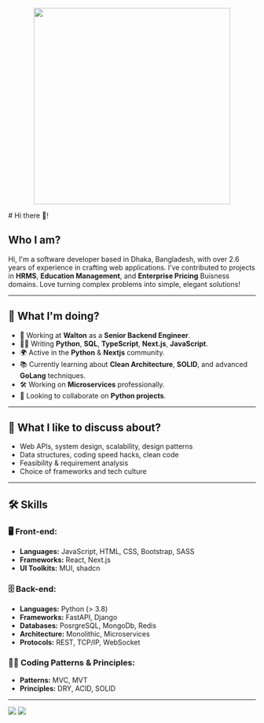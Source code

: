 <!-- Coding GIF -->
<p align="center">
  <img src="https://cdn.dribbble.com/users/1162077/screenshots/3848914/programmer.gif" width="400" />
</p>
# Hi there 👋!

## Who I am?
Hi, I'm a software developer based in Dhaka, Bangladesh, with over 2.6 years of experience in crafting web applications.
I’ve contributed to projects in **HRMS**, **Education Management**, and **Enterprise Pricing** Buisness domains.
Love turning complex problems into simple, elegant solutions!

---

## 🚀 What I'm doing?
- 🏢 Working at **Walton** as a **Senior Backend Engineer**.
- 👨‍💻 Writing **Python**, **SQL**, **TypeScript**, **Next.js**, **JavaScript**.
- 🌍 Active in the **Python** & **Nextjs** community.
- 📚 Currently learning about **Clean Architecture**, **SOLID**, and advanced **GoLang** techniques.
- 🛠️ Working on **Microservices** professionally.
- 👯 Looking to collaborate on **Python projects**.

---

## 💬 What I like to discuss about?
- Web APIs, system design, scalability, design patterns
- Data structures, coding speed hacks, clean code
- Feasibility & requirement analysis
- Choice of frameworks and tech culture

---

## 🛠️ Skills

### 🖥 Front-end:
- **Languages:** JavaScript, HTML, CSS, Bootstrap, SASS
- **Frameworks:** React, Next.js
- **UI Toolkits:** MUI, shadcn

### 🗄️ Back-end:
- **Languages:** Python (> 3.8)
- **Frameworks:** FastAPI, Django
- **Databases:** PosrgreSQL, MongoDb, Redis
- **Architecture:** Monolithic, Microservices
- **Protocols:** REST, TCP/IP, WebSocket

### 🧙‍♂️ Coding Patterns & Principles:
- **Patterns:** MVC, MVT
- **Principles:** DRY, ACID, SOLID
---
<p align="left">
  <img src="https://github-readme-stats.vercel.app/api?username=shudipta-majumder&show_icons=true&theme=radical" />
  <img src="https://github-readme-streak-stats.herokuapp.com/?user=shudipta-majumder&theme=radical" />
</p>



